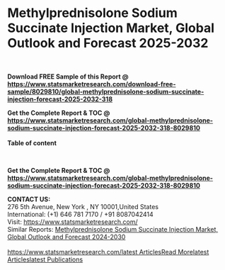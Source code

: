 <h1>Methylprednisolone Sodium Succinate Injection Market, Global Outlook and Forecast 2025-2032</h1><br/><p><strong>Download FREE Sample of this Report @ <a href="https://www.statsmarketresearch.com/download-free-sample/8029810/global-methylprednisolone-sodium-succinate-injection-forecast-2025-2032-318">https://www.statsmarketresearch.com/download-free-sample/8029810/global-methylprednisolone-sodium-succinate-injection-forecast-2025-2032-318</a></strong></p><div><b>Get the Complete Report & TOC @ <a href="https://www.statsmarketresearch.com/global-methylprednisolone-sodium-succinate-injection-forecast-2025-2032-318-8029810">https://www.statsmarketresearch.com/global-methylprednisolone-sodium-succinate-injection-forecast-2025-2032-318-8029810</a></b></div><br><b>Table of content</b><p><br><div><b>Get the Complete Report & TOC @ <a href="https://www.statsmarketresearch.com/global-methylprednisolone-sodium-succinate-injection-forecast-2025-2032-318-8029810">https://www.statsmarketresearch.com/global-methylprednisolone-sodium-succinate-injection-forecast-2025-2032-318-8029810</a></b></div></p> <b>CONTACT US:</b><br>276 5th Avenue, New York , NY 10001,United States<br>International: (+1) 646 781 7170 / +91 8087042414<br>Visit: <a href="https://www.statsmarketresearch.com/">https://www.statsmarketresearch.com/</a><br>Similar Reports: <a href="https://www.statsmarketresearch.com/global-methylprednisolone-sodium-succinate-injection-forecast-2025-2032-318-8029810">Methylprednisolone Sodium Succinate Injection Market, Global Outlook and Forecast 2024-2030</a><br/><br/><a href="https://gyeongbokgung.com">https://www.statsmarketresearch.com/</a><a href="https://hallyeomaritime.com">latest Articles</a><a href="https://jingwansa.com">Read More</a><a href=https://nguoiviet.jp/">latest Articles</a><a href="https://www.intelmarketresearch.com/">latest Publications</a>